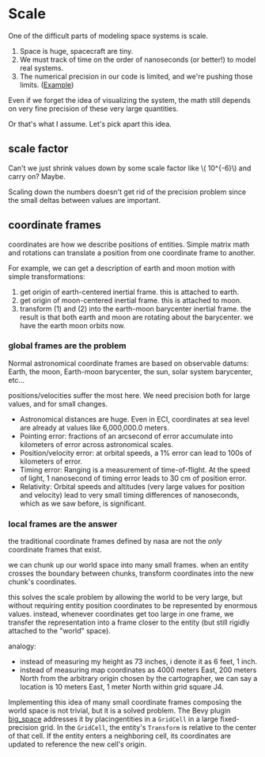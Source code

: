 # Scale

One of the difficult parts of modeling space systems is scale.

1. Space is huge, spacecraft are tiny.
2. We must track of time on the order of nanoseconds (or better!) to model real
   systems.
3. The numerical precision in our code is limited, and we're pushing those
   limits. ([Example](./time_dilation.md))

Even if we forget the idea of visualizing the system, the math still depends on
very fine precision of these very large quantities.

Or that's what I assume. Let's pick apart this idea.

## scale factor
Can't we just shrink values down by some scale factor like \\( 10^{-6}\\) and carry on?
Maybe.

Scaling down the numbers doesn't get rid of the precision problem since the
small deltas between values are important.

## coordinate frames
coordinates are how we describe positions of entities. Simple matrix math and
rotations can translate a position from one coordinate frame to another.

For example, we can get a description of earth and moon motion with simple
transformations:
1. get origin of earth-centered inertial frame. this is attached to earth.
2. get origin of moon-centered inertial frame. this is attached to moon.
3. transform (1) and (2) into the earth-moon barycenter inertial frame. the
   result is that both earth and moon are rotating about the barycenter. we have
   the earth moon orbits now.

### global frames are the problem
Normal astronomical coordinate frames are based on observable datums: Earth, the
moon, Earth-moon barycenter, the sun, solar system barycenter, etc...

positions/velocities suffer the most here. We need precision both for large
values, and for small changes.

- Astronomical distances are huge. Even in ECI, coordinates at sea level are
  already at values like 6,000,000.0 meters.
- Pointing error: fractions of an arcsecond of error accumulate into kilometers
  of error across astronomical scales.
- Position/velocity error: at orbital speeds, a 1% error can lead to 100s of
  kilometers of error.
- Timing error: Ranging is a measurement of time-of-flight. At the speed of
  light, 1 nanosecond of timing error leads to 30 cm of position error.
- Relativity: Orbital speeds and altitudes (very large values for position and
  velocity) lead to very small timing differences of nanoseconds, which as we
  saw before, is significant.

### local frames are the answer
the traditional coordinate frames defined by nasa are not the _only_ coordinate
frames that exist.

we can chunk up our world space into many small frames. when an entity crosses
the boundary between chunks, transform coordinates into the new chunk's
coordinates.

this solves the scale problem by allowing the world to be very large, but
without requiring entity position coordinates to be represented by enormous
values. instead, whenever coordinates get too large in one frame, we transfer
the representation into a frame closer to the entity (but still rigidly attached
to the "world" space). 

analogy:
- instead of measuring my height as 73 inches, i denote it as 6 feet, 1 inch.
- instead of measuring map coordinates as 4000 meters East, 200 meters North
  from the arbitrary origin chosen by the cartographer, we can say a location is
  10 meters East, 1 meter North within grid square J4.

Implementing this idea of many small coordinate frames composing the world space
is not trivial, but it is a solved problem. The Bevy plugin
[big_space](https://github.com/aevyrie/big_space) addresses it by placingentities
in a `GridCell` in a large fixed-precision grid. In the `GridCell`, the entity's
`Transform` is relative to the center of that cell. If the entity enters a
neighboring cell, its coordinates are updated to reference the new cell's origin.

